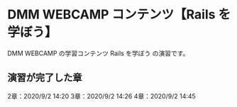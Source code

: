 # DMM WEBCAMP コンテンツ【Rails を学ぼう】

DMM WEBCAMP の学習コンテンツ Rails を学ぼう の演習です。


## 演習が完了した章

2章：2020/9/2 14:20
3章：2020/9/2 14:26
4章：2020/9/2 14:45